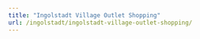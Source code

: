 ```yaml
---
title: "Ingolstadt Village Outlet Shopping"
url: /ingolstadt/ingolstadt-village-outlet-shopping/
---
```

